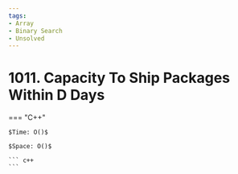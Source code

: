 ```yaml
---
tags:
- Array
- Binary Search
- Unsolved
---
```



# 1011. Capacity To Ship Packages Within D Days

=== "C++"

    $Time: O()$

    $Space: O()$

    ``` c++
    ```